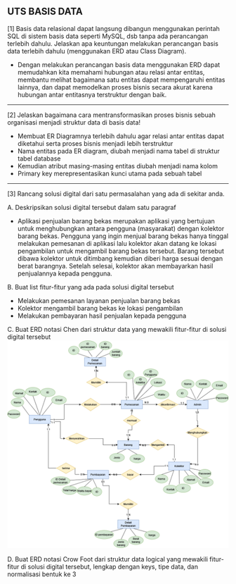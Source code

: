 ## UTS BASIS DATA
[1] Basis data relasional dapat langsung dibangun menggunakan perintah SQL di sistem basis data seperti MySQL, dsb tanpa ada perancangan terlebih dahulu. Jelaskan apa keuntungan melakukan perancangan basis data terlebih dahulu (menggunakan ERD atau Class Diagram).
- Dengan melakukan perancangan basis data menggunakan ERD dapat memudahkan kita memahami hubungan atau relasi antar entitas, membantu melihat bagaimana satu entitas dapat mempengaruhi entitas lainnya, dan dapat memodelkan proses bisnis secara akurat karena hubungan antar entitasnya terstruktur dengan baik.
---
[2] Jelaskan bagaimana cara mentransformasikan proses bisnis sebuah organisasi menjadi struktur data di basis data!
- Membuat ER Diagramnya terlebih dahulu agar relasi antar entitas dapat diketahui serta proses bisnis menjadi lebih terstruktur 
- Nama entitas pada ER diagram, diubah menjadi nama tabel di struktur tabel database
- Kemudian atribut masing-masing entitas diubah menjadi nama kolom
- Primary key merepresentasikan kunci utama pada sebuah tabel

---
[3] Rancang solusi digital dari satu permasalahan yang ada di sekitar anda.

A. Deskripsikan solusi digital tersebut dalam satu paragraf
-   Aplikasi penjualan barang bekas merupakan aplikasi yang bertujuan untuk menghubungkan antara pengguna (masyarakat) dengan kolektor barang bekas. Pengguna yang ingin menjual barang bekas hanya tinggal melakukan pemesanan di aplikasi lalu kolektor akan datang ke lokasi pengambilan untuk mengambil barang bekas tersebut. Barang tersebut dibawa kolektor untuk ditimbang kemudian diberi harga sesuai dengan berat barangnya. Setelah selesai, kolektor akan membayarkan hasil penjualannya kepada pengguna.

B. Buat list fitur-fitur yang ada pada solusi digital tersebut
- Melakukan pemesanan layanan penjualan barang bekas
- Kolektor mengambil barang bekas ke lokasi pengambilan
- Melakukan pembayaran hasil penjualan kepada pengguna

C. Buat ERD notasi Chen dari struktur data yang mewakili fitur-fitur di solusi digital tersebut
![erd notasi chen](https://github.com/nurdilafarha/IF214002/blob/main/uts/ERD%20database_update.png)

D. Buat ERD notasi Crow Foot dari struktur data logical yang mewakili fitur-fitur di solusi digital tersebut, lengkap dengan keys, tipe data, dan normalisasi bentuk ke 3
